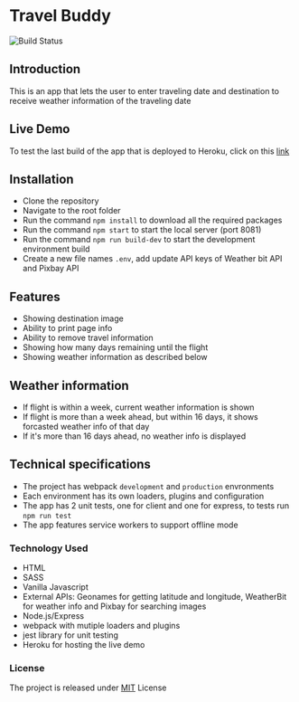 # Travel Buddy
![Build Status](https://travis-ci.org/joemccann/dillinger.svg?branch=master)

## Introduction
This is an app that lets the user to enter traveling date and destination to receive weather information of the traveling date

## Live Demo

To test the last build of the app that is deployed to Heroku, click on this [link](https://npl-evaluater.herokuapp.com/)

## Installation
- Clone the repository
- Navigate to the root folder
- Run the command `npm install` to download all the required packages
- Run the command `npm start` to start the local server (port 8081)
- Run the command `npm run build-dev` to start the development environment build
- Create a new file names `.env`, add update API keys of Weather bit API and Pixbay API

## Features
- Showing destination image
- Ability to print page info
- Ability to remove travel information
- Showing how many days remaining until the flight
- Showing weather information as described below

## Weather information
- If flight is within a week, current weather information is shown
- If flight is more than a week ahead, but within 16 days, it shows forcasted weather info of that day
- If it's more than 16 days ahead, no weather info is displayed

## Technical specifications
- The project has webpack `development` and `production` envronments
- Each environment has its own loaders, plugins and configuration
- The app has 2 unit tests, one for client and one for express, to tests run `npm run test`
- The app features service workers to support offline mode

### Technology Used
- HTML
- SASS
- Vanilla Javascript
- External APIs: Geonames for getting latitude and longitude, WeatherBit for weather info and Pixbay for searching images
- Node.js/Express
- webpack with mutiple loaders and plugins
- jest library for unit testing
- Heroku for hosting the live demo

### License
The project is released under [MIT](https://github.com/RamiB1234/evaluate-news-NLP/blob/master/LICENSE) License